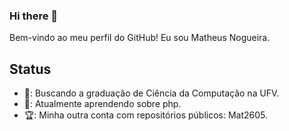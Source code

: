 ### Hi there 👋

Bem-vindo ao meu perfil do GitHub! Eu sou Matheus Nogueira.

## Status
- 👾: Buscando a graduação de Ciência da Computação na UFV.
- 🚀: Atualmente aprendendo sobre php.
- 🏆: Minha outra conta com repositórios públicos: Mat2605.
